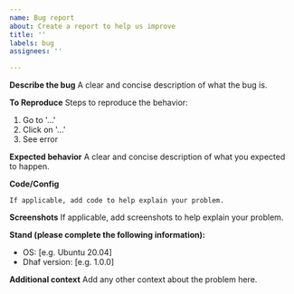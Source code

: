 ```yaml
---
name: Bug report
about: Create a report to help us improve
title: ''
labels: bug
assignees: ''

---
```


**Describe the bug**
A clear and concise description of what the bug is.

**To Reproduce**
Steps to reproduce the behavior:
1. Go to '...'
2. Click on '...'
3. See error

**Expected behavior**
A clear and concise description of what you expected to happen.

**Code/Config**
```
If applicable, add code to help explain your problem.
```

**Screenshots**
If applicable, add screenshots to help explain your problem.

**Stand (please complete the following information):**
 - OS: [e.g. Ubuntu 20.04]
 - Dhaf version: [e.g. 1.0.0]

**Additional context**
Add any other context about the problem here.
